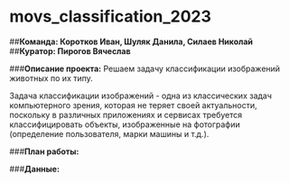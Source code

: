 # movs_classification_2023
##**Команда: Коротков Иван, Шуляк Данила, Силаев Николай**
##**Куратор: Пирогов Вячеслав**

###**Описание проекта:**
Решаем задачу классификации изображений животных по их типу.

Задача классификации изображений - одна из классических задач компьютерного зрения,
которая не теряет своей актуальности, поскольку в различных приложениях и сервисах 
требуется классифицировать объекты, изображенные на фотографии (определение пользователя, марки машины и т.д.).

###**План работы:**




###**Данные:**
